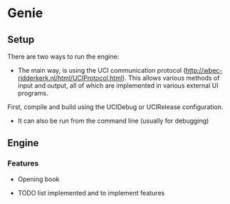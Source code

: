 # Genie #

## Setup ##

There are two ways to run the engine:

* The main way, is using the UCI communication protocol (http://wbec-ridderkerk.nl/html/UCIProtocol.html). This allows various methods of input and output, all of which are implemented in various external UI programs.

First, compile and build using the UCIDebug or UCIRelease configuration.

* It can also be run from the command line (usually for debugging)

## Engine ##

### Features ###

* Opening book

* TODO list implemented and to implement features






